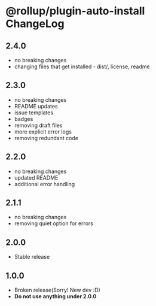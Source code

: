 # @rollup/plugin-auto-install ChangeLog

## 2.4.0

- no breaking changes
- changing files that get installed - dist/, license, readme


## 2.3.0

- no breaking changes
- README updates
- issue templates
- badges
- removing draft files
- more explicit error logs
- removing redundant code


## 2.2.0

- no breaking changes
- updated README
- additional error handling


## 2.1.1

- no breaking changes
- removing quiet option for errors


## 2.0.0

- Stable release


## 1.0.0

- Broken release(Sorry! New dev :D)
- **Do not use anything under 2.0.0**
